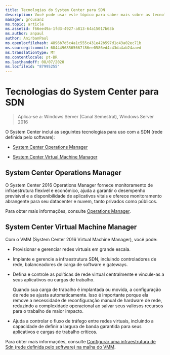 ```yaml
---
title: Tecnologias do System Center para SDN
description: Você pode usar este tópico para saber mais sobre as tecnologias de SDN (rede definida pelo software) fornecidas no System Center.
manager: grcusanz
ms.topic: article
ms.assetid: f66ee49a-1fd3-4927-a813-64a15017b63b
ms.author: anpaul
author: AnirbanPaul
ms.openlocfilehash: 4896b7d5c4a1c555c431e42b597d1c43a02ec71b
ms.sourcegitcommit: 68444968565667f86ee0586ed4c43da4ab24aaed
ms.translationtype: MT
ms.contentlocale: pt-BR
ms.lasthandoff: 08/07/2020
ms.locfileid: "87995255"
---
```

# <a name="system-center-technologies-for-sdn"></a>Tecnologias do System Center para SDN

>Aplica-se a: Windows Server (Canal Semestral), Windows Server 2016

O System Center inclui as seguintes tecnologias para uso com a SDN (rede definida pelo software):

-   [System Center Operations Manager](#bkmk_scom)

-   [System Center Virtual Machine Manager](#bkmk_scvmm)


## <a name="system-center-operations-manager"></a><a name="bkmk_scom"></a>System Center Operations Manager
O System Center 2016 Operations Manager fornece monitoramento de infraestrutura flexível e econômico, ajuda a garantir o desempenho previsível e a disponibilidade de aplicativos vitais e oferece monitoramento abrangente para seu datacenter e nuvem, tanto privados como públicos.

Para obter mais informações, consulte [Operations Manager](/previous-versions/system-center/system-center-2012-R2/hh205987(v=sc.12)).

## <a name="system-center-virtual-machine-manager"></a><a name="bkmk_scvmm"></a>System Center Virtual Machine Manager
Com o VMM (System Center 2016 Virtual Machine Manager), você pode:

- Provisionar e gerenciar redes virtuais em grande escala.
- Implante e gerencie a infraestrutura SDN, incluindo controladores de rede, balanceadores de carga de software e gateways.
- Defina e controle as políticas de rede virtual centralmente e vincule-as a seus aplicativos ou cargas de trabalho.

  Quando sua carga de trabalho é implantada ou movida, a configuração de rede se ajusta automaticamente. Isso é importante porque ela remove a necessidade de reconfiguração manual de hardware de rede, reduzindo a complexidade operacional ao salvar seus valiosos recursos para o trabalho de maior impacto.
- Ajuda a controlar o fluxo de tráfego entre redes virtuais, incluindo a capacidade de definir a largura de banda garantida para seus aplicativos e cargas de trabalho críticos.


Para obter mais informações, consulte [Configurar uma infraestrutura de Sdn (rede definida pelo software) na malha do VMM](/system-center/vmm/deploy-sdn?view=sc-vmm-2019).
